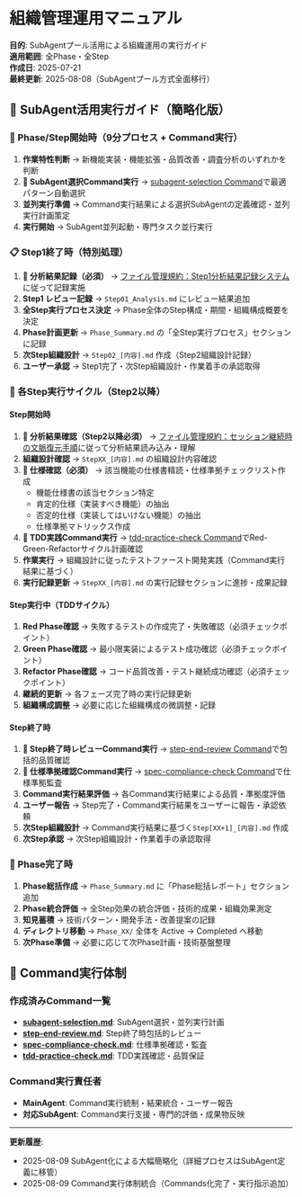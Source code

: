 # 組織管理運用マニュアル

**目的**: SubAgentプール活用による組織運用の実行ガイド  
**適用範囲**: 全Phase・全Step  
**作成日**: 2025-07-21  
**最終更新**: 2025-08-08（SubAgentプール方式全面移行）  

## 🚀 SubAgent活用実行ガイド（簡略化版）

### 🎯 Phase/Step開始時（9分プロセス + Command実行）
1. **作業特性判断** → 新機能実装・機能拡張・品質改善・調査分析のいずれかを判断
2. **🔧 SubAgent選択Command実行** → [subagent-selection Command](./.claude/commands/subagent-selection.md)で最適パターン自動選択
3. **並列実行準備** → Command実行結果による選択SubAgentの定義確認・並列実行計画策定
4. **実行開始** → SubAgent並列起動・専門タスク並行実行

### 📋 Step1終了時（特別処理）
1. **🔴 分析結果記録（必須）** → [ファイル管理規約：Step1分析結果記録システム](./ファイル管理規約.md#Step1分析結果記録システム)に従って記録実施
2. **Step1 レビュー記録** → `Step01_Analysis.md` にレビュー結果追加
3. **全Step実行プロセス決定** → Phase全体のStep構成・期間・組織構成概要を決定
4. **Phase計画更新** → `Phase_Summary.md` の「全Step実行プロセス」セクションに記録
5. **次Step組織設計** → `Step02_[内容].md` 作成（Step2組織設計記録）
6. **ユーザー承認** → Step1完了・次Step組織設計・作業着手の承認取得

### 🔄 各Step実行サイクル（Step2以降）

#### Step開始時
1. **🔴 分析結果確認（Step2以降必須）** → [ファイル管理規約：セッション継続時の文脈復元手順](./ファイル管理規約.md#セッション継続時の文脈復元手順)に従って分析結果読み込み・理解
2. **組織設計確認** → `StepXX_[内容].md` の組織設計内容確認
3. **🔴 仕様確認（必須）** → 該当機能の仕様書精読・仕様準拠チェックリスト作成
   - 機能仕様書の該当セクション特定
   - 肯定的仕様（実装すべき機能）の抽出
   - 否定的仕様（実装してはいけない機能）の抽出
   - 仕様準拠マトリックス作成
4. **🔧 TDD実践Command実行** → [tdd-practice-check Command](./.claude/commands/tdd-practice-check.md)でRed-Green-Refactorサイクル計画確認
5. **作業実行** → 組織設計に従ったテストファースト開発実践（Command実行結果に基づく）
6. **実行記録更新** → `StepXX_[内容].md` の実行記録セクションに進捗・成果記録

#### Step実行中（TDDサイクル）
1. **Red Phase確認** → 失敗するテストの作成完了・失敗確認（必須チェックポイント）
2. **Green Phase確認** → 最小限実装によるテスト成功確認（必須チェックポイント）
3. **Refactor Phase確認** → コード品質改善・テスト継続成功確認（必須チェックポイント）
4. **継続的更新** → 各フェーズ完了時の実行記録更新
5. **組織構成調整** → 必要に応じた組織構成の微調整・記録

#### Step終了時
1. **🔧 Step終了時レビューCommand実行** → [step-end-review Command](./.claude/commands/step-end-review.md)で包括的品質確認
2. **🔧 仕様準拠確認Command実行** → [spec-compliance-check Command](./.claude/commands/spec-compliance-check.md)で仕様準拠監査
3. **Command実行結果評価** → 各Command実行結果による品質・準拠度評価
4. **ユーザー報告** → Step完了・Command実行結果をユーザーに報告・承認依頼
5. **次Step組織設計** → Command実行結果に基づく`Step[XX+1]_[内容].md` 作成
6. **次Step承認** → 次Step組織設計・作業着手の承認取得

### 🏁 Phase完了時
1. **Phase総括作成** → `Phase_Summary.md` に「Phase総括レポート」セクション追加
2. **Phase統合評価** → 全Step効果の統合評価・技術的成果・組織効果測定
3. **知見蓄積** → 技術パターン・開発手法・改善提案の記録
4. **ディレクトリ移動** → `Phase_XX/` 全体を Active → Completed へ移動
5. **次Phase準備** → 必要に応じて次Phase計画・技術基盤整理

## 🔧 Command実行体制

### 作成済みCommand一覧
- **[subagent-selection.md](./.claude/commands/subagent-selection.md)**: SubAgent選択・並列実行計画
- **[step-end-review.md](./.claude/commands/step-end-review.md)**: Step終了時包括的レビュー
- **[spec-compliance-check.md](./.claude/commands/spec-compliance-check.md)**: 仕様準拠確認・監査
- **[tdd-practice-check.md](./.claude/commands/tdd-practice-check.md)**: TDD実践確認・品質保証

### Command実行責任者
- **MainAgent**: Command実行統制・結果統合・ユーザー報告
- **対応SubAgent**: Command実行支援・専門的評価・成果物反映

---

**更新履歴**: 
- 2025-08-09 SubAgent化による大幅簡略化（詳細プロセスはSubAgent定義に移管）
- 2025-08-09 Command実行体制統合（Commands化完了・実行指示追加）